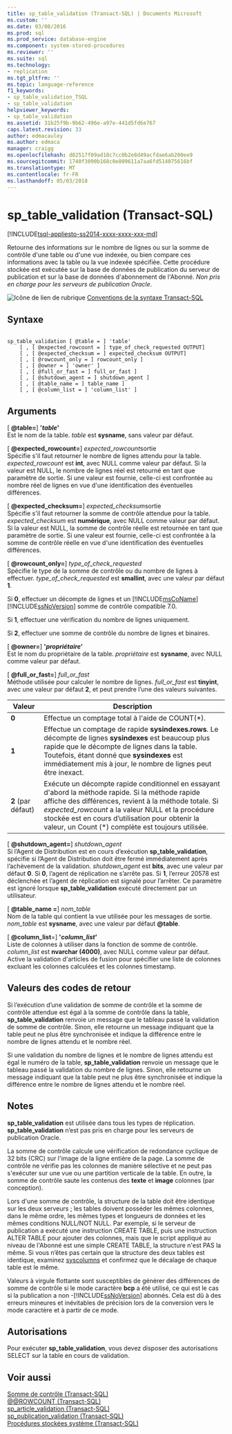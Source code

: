 ```yaml
---
title: sp_table_validation (Transact-SQL) | Documents Microsoft
ms.custom: ''
ms.date: 03/08/2016
ms.prod: sql
ms.prod_service: database-engine
ms.component: system-stored-procedures
ms.reviewer: ''
ms.suite: sql
ms.technology:
- replication
ms.tgt_pltfrm: ''
ms.topic: language-reference
f1_keywords:
- sp_table_validation_TSQL
- sp_table_validation
helpviewer_keywords:
- sp_table_validation
ms.assetid: 31b25f9b-9b62-496e-a97e-441d5fd6e767
caps.latest.revision: 33
author: edmacauley
ms.author: edmaca
manager: craigg
ms.openlocfilehash: d82517f09ad18c7cc0b2e8d49acfdae6ab200ee9
ms.sourcegitcommit: 1740f3090b168c0e809611a7aa6fd514075616bf
ms.translationtype: MT
ms.contentlocale: fr-FR
ms.lasthandoff: 05/03/2018
---
```

# <a name="sptablevalidation-transact-sql"></a>sp_table_validation (Transact-SQL)
[!INCLUDE[tsql-appliesto-ss2014-xxxx-xxxx-xxx-md](../../includes/tsql-appliesto-ss2014-xxxx-xxxx-xxx-md.md)]

  Retourne des informations sur le nombre de lignes ou sur la somme de contrôle d'une table ou d'une vue indexée, ou bien compare ces informations avec la table ou la vue indexée spécifiée. Cette procédure stockée est exécutée sur la base de données de publication du serveur de publication et sur la base de données d'abonnement de l'Abonné. *Non pris en charge pour les serveurs de publication Oracle*.  
  
 ![Icône de lien de rubrique](../../database-engine/configure-windows/media/topic-link.gif "Icône lien de rubrique") [Conventions de la syntaxe Transact-SQL](../../t-sql/language-elements/transact-sql-syntax-conventions-transact-sql.md)  
  
## <a name="syntax"></a>Syntaxe  
  
```  
  
sp_table_validation [ @table = ] 'table'  
    [ , [ @expected_rowcount = ] type_of_check_requested OUTPUT]  
    [ , [ @expected_checksum = ] expected_checksum OUTPUT]  
    [ , [ @rowcount_only = ] rowcount_only ]  
    [ , [ @owner = ] 'owner' ]  
    [ , [ @full_or_fast = ] full_or_fast ]  
    [ , [ @shutdown_agent = ] shutdown_agent ]  
    [ , [ @table_name = ] table_name ]  
    [ , [ @column_list = ] 'column_list' ]  
```  
  
## <a name="arguments"></a>Arguments  
 [  **@table=**] **'***table***'**  
 Est le nom de la table. *table* est **sysname**, sans valeur par défaut.  
  
 [  **@expected_rowcount=**] *expected_rowcount*sortie  
 Spécifie s'il faut retourner le nombre de lignes attendu pour la table. *expected_rowcount* est **int**, avec NULL comme valeur par défaut. Si la valeur est NULL, le nombre de lignes réel est retourné en tant que paramètre de sortie. Si une valeur est fournie, celle-ci est confrontée au nombre réel de lignes en vue d'une identification des éventuelles différences.  
  
 [  **@expected_checksum=**] *expected_checksum*sortie  
 Spécifie s'il faut retourner la somme de contrôle attendue pour la table. *expected_checksum* est **numérique**, avec NULL comme valeur par défaut. Si la valeur est NULL, la somme de contrôle réelle est retournée en tant que paramètre de sortie. Si une valeur est fournie, celle-ci est confrontée à la somme de contrôle réelle en vue d'une identification des éventuelles différences.  
  
 [  **@rowcount_only=**] *type_of_check_requested*  
 Spécifie le type de la somme de contrôle ou du nombre de lignes à effectuer. *type_of_check_requested* est **smallint**, avec une valeur par défaut **1**.  
  
 Si **0**, effectuer un décompte de lignes et un [!INCLUDE[msCoName](../../includes/msconame-md.md)] [!INCLUDE[ssNoVersion](../../includes/ssnoversion-md.md)] somme de contrôle compatible 7.0.  
  
 Si **1**, effectuer une vérification du nombre de lignes uniquement.  
  
 Si **2**, effectuer une somme de contrôle du nombre de lignes et binaires.  
  
 [  **@owner=**] **'***propriétaire***'**  
 Est le nom du propriétaire de la table. *propriétaire* est **sysname**, avec NULL comme valeur par défaut.  
  
 [  **@full_or_fast=**] *full_or_fast*  
 Méthode utilisée pour calculer le nombre de lignes. *full_or_fast* est **tinyint**, avec une valeur par défaut **2**, et peut prendre l’une des valeurs suivantes.  
  
|Valeur|Description|  
|-----------|-----------------|  
|**0**|Effectue un comptage total à l'aide de COUNT(*).|  
|**1**|Effectue un comptage de rapide **sysindexes.rows**. Le décompte de lignes **sysindexes** est beaucoup plus rapide que le décompte de lignes dans la table. Toutefois, étant donné que **sysindexes** est immédiatement mis à jour, le nombre de lignes peut être inexact.|  
|**2** (par défaut)|Exécute un décompte rapide conditionnel en essayant d'abord la méthode rapide. Si la méthode rapide affiche des différences, revient à la méthode totale. Si *expected_rowcount* a la valeur NULL et la procédure stockée est en cours d’utilisation pour obtenir la valeur, un Count (\*) complète est toujours utilisée.|  
  
 [  **@shutdown_agent=**] *shutdown_agent*  
 Si l’Agent de Distribution est en cours d’exécution **sp_table_validation**, spécifie si l’Agent de Distribution doit être fermé immédiatement après l’achèvement de la validation. *shutdown_agent* est **bits**, avec une valeur par défaut **0**. Si **0**, l’agent de réplication ne s’arrête pas. Si **1**, l’erreur 20578 est déclenchée et l’agent de réplication est signalé pour l’arrêter. Ce paramètre est ignoré lorsque **sp_table_validation** exécuté directement par un utilisateur.  
  
 [  **@table_name =**] *nom_table*  
 Nom de la table qui contient la vue utilisée pour les messages de sortie. *nom_table* est **sysname**, avec une valeur par défaut **@table**.  
  
 [ **@column_list**=] **'***column_list***'**  
 Liste de colonnes à utiliser dans la fonction de somme de contrôle. *column_list* est **nvarchar (4000)**, avec NULL comme valeur par défaut. Active la validation d'articles de fusion pour spécifier une liste de colonnes excluant les colonnes calculées et les colonnes timestamp.  
  
## <a name="return-code-values"></a>Valeurs des codes de retour  
 Si l’exécution d’une validation de somme de contrôle et la somme de contrôle attendue est égal à la somme de contrôle dans la table, **sp_table_validation** renvoie un message que le tableau passé la validation de somme de contrôle. Sinon, elle retourne un message indiquant que la table peut ne plus être synchronisée et indique la différence entre le nombre de lignes attendu et le nombre réel.  
  
 Si une validation du nombre de lignes et le nombre de lignes attendu est égal le numéro de la table, **sp_table_validation** renvoie un message que le tableau passé la validation du nombre de lignes. Sinon, elle retourne un message indiquant que la table peut ne plus être synchronisée et indique la différence entre le nombre de lignes attendu et le nombre réel.  
  
## <a name="remarks"></a>Notes  
 **sp_table_validation** est utilisée dans tous les types de réplication. **sp_table_validation** n’est pas pris en charge pour les serveurs de publication Oracle.  
  
 La somme de contrôle calcule une vérification de redondance cyclique de 32 bits (CRC) sur l'image de la ligne entière de la page. La somme de contrôle ne vérifie pas les colonnes de manière sélective et ne peut pas s'exécuter sur une vue ou une partition verticale de la table. En outre, la somme de contrôle saute les contenus des **texte** et **image** colonnes (par conception).  
  
 Lors d'une somme de contrôle, la structure de la table doit être identique sur les deux serveurs ; les tables doivent posséder les mêmes colonnes, dans le même ordre, les mêmes types et longueurs de données et les mêmes conditions NULL/NOT NULL. Par exemple, si le serveur de publication a exécuté une instruction CREATE TABLE, puis une instruction ALTER TABLE pour ajouter des colonnes, mais que le script appliqué au niveau de l'Abonné est une simple CREATE TABLE, la structure n'est PAS la même. Si vous n’êtes pas certain que la structure des deux tables est identique, examinez [syscolumns](../../relational-databases/system-compatibility-views/sys-syscolumns-transact-sql.md) et confirmez que le décalage de chaque table est le même.  
  
 Valeurs à virgule flottante sont susceptibles de générer des différences de somme de contrôle si le mode caractère **bcp** a été utilisé, ce qui est le cas si la publication a non -[!INCLUDE[ssNoVersion](../../includes/ssnoversion-md.md)] abonnés. Cela est dû à des erreurs mineures et inévitables de précision lors de la conversion vers le mode caractère et à partir de ce mode.  
  
## <a name="permissions"></a>Autorisations  
 Pour exécuter **sp_table_validation**, vous devez disposer des autorisations SELECT sur la table en cours de validation.  
  
## <a name="see-also"></a>Voir aussi  
 [Somme de contrôle &#40;Transact-SQL&#41;](../../t-sql/functions/checksum-transact-sql.md)   
 [@@ROWCOUNT &#40;Transact-SQL&#41;](../../t-sql/functions/rowcount-transact-sql.md)   
 [sp_article_validation &#40;Transact-SQL&#41;](../../relational-databases/system-stored-procedures/sp-article-validation-transact-sql.md)   
 [sp_publication_validation &#40;Transact-SQL&#41;](../../relational-databases/system-stored-procedures/sp-publication-validation-transact-sql.md)   
 [Procédures stockées système &#40;Transact-SQL&#41;](../../relational-databases/system-stored-procedures/system-stored-procedures-transact-sql.md)  
  
  
